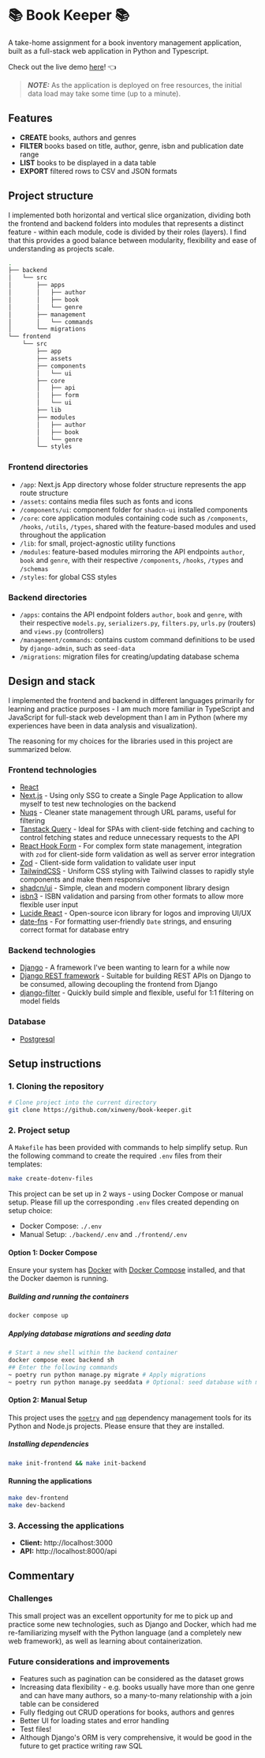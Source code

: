 # 📚 Book Keeper 📚

A take-home assignment for a book inventory management application, built as a full-stack web application in Python and Typescript.

Check out the live demo [here](https://xinweny.github.io/book-keeper/)! 👈

> **_NOTE:_**  As the application is deployed on free resources, the initial data load may take some time (up to a minute).

## Features

- **CREATE** books, authors and genres
- **FILTER** books based on title, author, genre, isbn and publication date range
- **LIST** books to be displayed in a data table
- **EXPORT** filtered rows to CSV and JSON formats

## Project structure

I implemented both horizontal and vertical slice organization, dividing both the frontend and backend folders into modules that represents a distinct feature - within each module, code is divided by their roles (layers). I find that this provides a good balance between modularity, flexibility and ease of understanding as projects scale.

```sh
.
├── backend
│   └── src
│       ├── apps
│       │   ├── author
│       │   ├── book
│       │   └── genre
│       ├── management
│       │   └── commands
│       └── migrations
└── frontend
    └── src
        ├── app
        ├── assets
        ├── components
        │   └── ui
        ├── core
        │   ├── api
        │   ├── form
        │   └── ui
        ├── lib
        ├── modules
        │   ├── author
        │   ├── book
        │   └── genre
        └── styles
```

### Frontend directories

- `/app`: Next.js App directory whose folder structure represents the app route structure
- `/assets`: contains media files such as fonts and icons
- `/components/ui`: component folder for `shadcn-ui` installed components
- `/core`: core application modules containing code such as `/components`, `/hooks`, `/utils`, `/types`, shared with the feature-based modules and used throughout the application
- `/lib`: for small, project-agnostic utility functions
- `/modules`: feature-based modules mirroring the API endpoints `author`, `book` and `genre`, with their respective `/components`, `/hooks`, `/types` and `/schemas`
- `/styles`: for global CSS styles

### Backend directories

- `/apps`: contains the API endpoint folders `author`, `book` and `genre`, with their respective `models.py`, `serializers.py`, `filters.py`, `urls.py` (routers) and  `views.py` (controllers)
- `/management/commands`: contains custom command definitions to be used by `django-admin`, such as `seed-data`
- `/migrations`: migration files for creating/updating database schema

## Design and stack

I implemented the frontend and backend in different languages primarily for learning and practice purposes - I am much more familiar in TypeScript and JavaScript for full-stack web development than I am in Python (where my experiences have been in data analysis and visualization).

The reasoning for my choices for the libraries used in this project are summarized below.

### Frontend technologies

- [React](https://react.dev/)
- [Next.js](https://nextjs.org/) - Using only SSG to create a Single Page Application to allow myself to test new technologies on the backend
- [Nuqs](https://nuqs.47ng.com/) - Cleaner state management through URL params, useful for filtering
- [Tanstack Query](https://tanstack.com/query/latest) - Ideal for SPAs with client-side fetching and caching to control fetching states and reduce unnecessary requests to the API
- [React Hook Form](https://react-hook-form.com/) - For complex form state management, integration with `zod` for client-side form validation as well as server error integration
- [Zod](https://zod.dev/) - Client-side form validation to validate user input
- [TailwindCSS](https://tailwindcss.com/) - Uniform CSS styling with Tailwind classes to rapidly style components and make them responsive
- [shadcn/ui](https://ui.shadcn.com/) - Simple, clean and modern component library design
- [isbn3](https://github.com/inventaire/isbn3) - ISBN validation and parsing from other formats to allow more flexible user input
- [Lucide React](https://lucide.dev/) - Open-source icon library for logos and improving UI/UX
- [date-fns](https://date-fns.org/) - For formatting user-friendly `Date` strings, and ensuring correct format for database entry

### Backend technologies

- [Django](https://www.djangoproject.com/) - A framework I've been wanting to learn for a while now
- [Django REST framework](https://www.django-rest-framework.org/) - Suitable for building REST APIs on Django to be consumed, allowing decoupling the frontend from Django
- [django-filter](https://django-filter.readthedocs.io/en/stable/) - Quickly build simple and flexible, useful for  1:1 filtering on model fields

### Database

- [Postgresql](https://www.postgresql.org/)

## Setup instructions

### 1. Cloning the repository

```sh
# Clone project into the current directory
git clone https://github.com/xinweny/book-keeper.git
```

### 2. Project setup

A `Makefile` has been provided with commands to help simplify setup. Run the following command to create the required `.env` files from their templates:

```sh
make create-dotenv-files
```

This project can be set up in 2 ways - using Docker Compose or manual setup. Please fill up the corresponding `.env` files created depending on setup choice:

- Docker Compose: `./.env`
- Manual Setup: `./backend/.env` and `./frontend/.env`

#### Option 1: Docker Compose

Ensure your system has [Docker](https://docs.docker.com/engine/install/) with [Docker Compose](https://docs.docker.com/compose/install/) installed, and that the Docker daemon is running.

##### Building and running the containers

```sh
docker compose up
```

##### Applying database migrations and seeding data

```sh
# Start a new shell within the backend container
docker compose exec backend sh
## Enter the following commands
~ poetry run python manage.py migrate # Apply migrations
~ poetry run python manage.py seeddata # Optional: seed database with mock data
```

#### Option 2: Manual Setup

This project uses the [`poetry`](https://python-poetry.org/docs/) and [`npm`](https://docs.npmjs.com/downloading-and-installing-node-js-and-npm) dependency management tools for its Python and Node.js projects. Please ensure that they are installed.

##### Installing dependencies

```sh
make init-frontend && make init-backend
```

#### Running the applications

```sh
make dev-frontend
make dev-backend
```

### 3. Accessing the applications

- **Client:** http://localhost:3000
- **API:** http://localhost:8000/api

## Commentary

### Challenges

This small project was an excellent opportunity for me to pick up and practice some new technologies, such as Django and Docker, which had me re-familiarizing myself with the Python language (and a completely new web framework), as well as learning about containerization.

### Future considerations and improvements

- Features such as pagination can be considered as the dataset grows
- Increasing data flexibility - e.g. books usually have more than one genre and can have many authors, so a many-to-many relationship with a join table can be considered
- Fully fledging out CRUD operations for books, authors and genres
- Better UI for loading states and error handling
- Test files!
- Although Django's ORM is very comprehensive, it would be good in the future to get practice writing raw SQL
